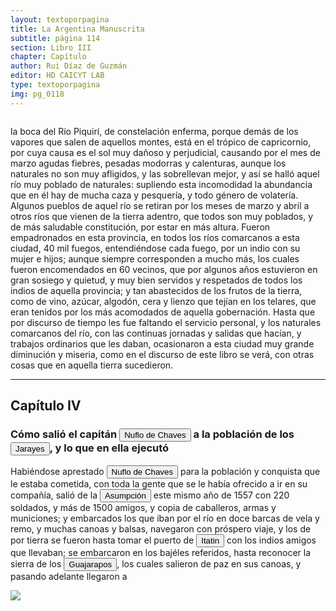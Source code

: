 ```yaml
---
layout: textoporpagina
title: La Argentina Manuscrita
subtitle: página 114
section: Libro III
chapter: Capítulo 
author: Rui Díaz de Guzmán
editor: HD CAICYT LAB
type: textoporpagina
img: pg_0118
---
```


<div class="row">
    <div class="column">
<p>la boca del Río Piquirí, de constelación enferma, porque demás de los vapores que salen de aquellos montes, está en el trópico de capricornio, por cuya causa es el sol muy dañoso y perjudicial, causando por el mes de marzo agudas fiebres, pesadas modorras y calenturas, aunque los naturales no son muy afligidos, y las sobrellevan mejor, y así se halló aquel río muy poblado de naturales: supliendo esta incomodidad la abundancia que en él hay de mucha caza y pesquería, y todo género de volatería. Algunos pueblos de aquel río se retiran por los meses de marzo y abril a otros ríos que vienen de la tierra adentro, que todos son muy poblados, y de más saludable constitución, por estar en más altura. Fueron empadronados en esta provincia, en todos los ríos comarcanos a esta ciudad, 40 mil fuegos, entendiéndose cada fuego, por un indio con su mujer e hijos; aunque siempre corresponden a mucho más, los cuales fueron encomendados en 60 vecinos, que por algunos años estuvieron en gran sosiego y quietud, y muy bien servidos y respetados de todos los indios de aquella provincia; y tan abastecidos de los frutos de la tierra, como de vino, azúcar, algodón, cera y lienzo que tejían en los telares, que eran tenidos por los más acomodados de aquella gobernación. Hasta que por discurso de tiempo les fue faltando el servicio personal, y los naturales comarcanos del río, con las continuas jornadas y salidas que hacían, y trabajos ordinarios que les daban, ocasionaron a esta ciudad muy grande diminución y miseria, como en el discurso de este libro se verá, con otras cosas que en aquella tierra sucedieron.</p><hr><h2>Capítulo IV</h2><h3>Cómo salió el capitán <button class="balloon" data-balloon-pos="up" data-balloon-length="large" data-balloon="Ñuflo de Chaves nació en Santa Cruz de la Sierra, de Extremadura, en 1518. Llegó a territorio americano con el segundo adelantado del Río de la Plata, Don Alvar Núñez Cabeza de Vaca. Cuando la flota llega al puerto de Santa Catalina en el año 1541, ya ostentaba el grado de Capitán. Cuando el gobernador Martínez de Irala le encomienda fundar al norte de Asunción, Chaves se convierte así en General. El 26 de febrero de 1561 fundó Santa Cruz de la Sierra a orillas del arroyo Sutó. Después de fundada Santa Cruz de la Sierra, Ñuflo de Chaves se dirige a Asunción, en 1564,  para recoger a su familia. En 1550 se había casado con Doña Elvira Manrique, hija de don Francisco de Mendoza, gobernador del Río de la Plata, con quien tuvo cinco hijos: Francisco y Alvaro, ambos militares; María, Catalina y Elvira; las dos menores monjas y la mayor se casó en 1574 con un soldado de apellido Ossorio. El nieto de Ñuflo, Cap. Francisco Ossorio de Chaves, estuvo como Alcalde durante la traslación de  la ciudad, hasta su asiento definitivo a orillas del Piraí (1621).">Nuflo de Chaves</button> a la población de los <button class="balloon" data-balloon-pos="up" data-balloon-length="large" data-balloon="Los guató (una sociedad nativa que habiataba el Gran Pantanal) eran habitualmente referidos en las fuentes coloniales como Xarajes.">Jarayes</button>, y lo que en ella ejecutó</h3><p>Habiéndose aprestado <button class="balloon" data-balloon-pos="up" data-balloon-length="large" data-balloon="Ñuflo de Chaves nació en Santa Cruz de la Sierra, de Extremadura, en 1518. Llegó a territorio americano con el segundo adelantado del Río de la Plata, Don Alvar Núñez Cabeza de Vaca. Cuando la flota llega al puerto de Santa Catalina en el año 1541, ya ostentaba el grado de Capitán. Cuando el gobernador Martínez de Irala le encomienda fundar al norte de Asunción, Chaves se convierte así en General. El 26 de febrero de 1561 fundó Santa Cruz de la Sierra a orillas del arroyo Sutó. Después de fundada Santa Cruz de la Sierra, Ñuflo de Chaves se dirige a Asunción, en 1564,  para recoger a su familia. En 1550 se había casado con Doña Elvira Manrique, hija de don Francisco de Mendoza, gobernador del Río de la Plata, con quien tuvo cinco hijos: Francisco y Alvaro, ambos militares; María, Catalina y Elvira; las dos menores monjas y la mayor se casó en 1574 con un soldado de apellido Ossorio. El nieto de Ñuflo, Cap. Francisco Ossorio de Chaves, estuvo como Alcalde durante la traslación de  la ciudad, hasta su asiento definitivo a orillas del Piraí (1621).">Nuflo de Chaves</button> para la población y conquista que le estaba cometida, con toda la gente que se le había ofrecido a ir en su compañía, salió de la <a href="https://recogito.pelagios.org/document/wzqxhk0h3vpikm/part/1/edit#bbfa1dbd-370d-435a-a990-cf0fc9c570c6" target="_blank"><button class="balloon" data-balloon-pos="up" data-balloon-length="large" data-balloon="Asunción del Paraguay.">Asumpción</button></a> este mismo año de 1557 con 220 soldados, y más de 1500 amigos, y copia de caballeros, armas y municiones; y embarcados los que iban por el río en doce barcas de vela y remo, y muchas canoas y balsas, navegaron con próspero viaje, y los de por tierra se fueron hasta tomar el puerto de <a href="https://recogito.pelagios.org/document/wzqxhk0h3vpikm/part/1/edit#fbad4015-ccbb-41eb-b498-e8b9efa2737d" target="_blank"><button class="balloon" data-balloon-pos="up" data-balloon-length="large" data-balloon="Itatín (Itatim en idioma portugués) o Itatí fue una región histórico geográfica del Imperio español coincidente, luego de las sangrientas invasiones lusobrasileñas con la parte sur del actual estado de Mato Grosso del Sur, que formó parte del Imperio español como un territorio perteneciente a la gobernación del Río de la Plata y del Paraguay hasta su división en 1617, fecha a partir de la cual quedó incluida en la gobernación del Paraguay, llamada inicialmente Gobernación del Guayrá. Los límites de la región de Itatín eran: al este la sierra de Amambay, al oeste el río Paraguay, al sur el río Apa y al norte el río Tacuarí. Ya desde el s. XVIII gran parte del Itatín quedó en poder de Brasil (entonces el Brasil portugués) y tras la Guerra de la Triple Alianza toda la región pasó a estar bajo el dominio brasileño.">Itatin</button></a> con los indios amigos que llevaban; se embarcaron en los bajéles referidos, hasta reconocer la sierra de los <button class="balloon" data-balloon-pos="up" data-balloon-length="large" data-balloon="Dentro del tronco guaycurú es posible delimitar un grupo norte o guaycurú del norte, la tribu más septentrional de la familia era la de los guachí o guasarapo de la región del alto Paraguay, a los que Azara calificaba, a fines del siglo XVIII, de &quot;íntimos y antiguos aliados&quot; de los mbayas. Schmidl y Ruy Diaz de Guzmán los ubican, en los inicios de la conquista, al norte de los payaguas, de quienes eran enemigos, y les dan el nombre de guajarapos; siendo guachié el que les daban los mbayas. En época de Azara su centro estaba en el río Guachie o Miranda, afluente del este del Paraguay, y a pesar de no ser más de 60 guerreros conservaban su belicosidad. Para mediados del siglo XIX estaban casi extinguidos.">Guajarapos</button>, los cuales salieron de paz en sus canoas, y pasando adelante llegaron a </p></div>

<div class="column">
<a href="{{site.baseurl}}/assets/img/argentina_manuscrita/{{page.img}}.jpg"><img src="{{site.baseurl}}/assets/img/argentina_manuscrita/{{page.img}}.jpg"></a>
</div>
</div>